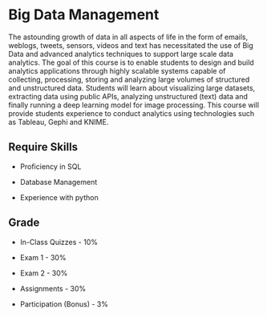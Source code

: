 # Big Data Management

The astounding growth of data in all aspects of life in the form of emails, weblogs, tweets, sensors, videos and text has necessitated the use of Big Data and advanced analytics techniques to support large scale data analytics. The goal of this course is to enable students to design and build analytics applications through highly scalable systems capable of collecting, processing, storing and analyzing large volumes of structured and unstructured data. Students will learn about visualizing large datasets, extracting data using public APIs, analyzing unstructured (text) data and finally running a deep learning model for image processing. This course will provide students experience to conduct analytics using technologies such as Tableau, Gephi and KNIME.

## Require Skills

+ Proficiency in SQL 

+ Database Management 

+ Experience with python

## Grade

+ In-Class Quizzes - 10% 

+ Exam 1 - 30% 

+ Exam 2 - 30% 

+ Assignments - 30% 

+ Participation (Bonus) - 3%
